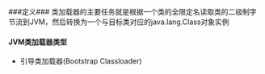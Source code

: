 ###定义###
类加载器的主要任务就是根据一个类的全限定名读取类的二级制字节流到JVM，然后转换为一个与目标类对应的java.lang.Class对象实例

#### JVM类加载器类型 ####
- 引导类加载器(Bootstrap Classloader)